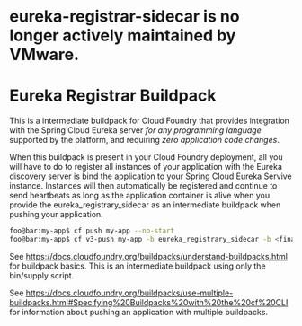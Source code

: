 # eureka-registrar-sidecar is no longer actively maintained by VMware.

# Eureka Registrar Buildpack

This is a intermediate buildpack for Cloud Foundry that provides integration with the Spring Cloud Eureka 
server *for any programming language* supported by the platform, and requiring *zero application code 
changes*.

When this buildpack is present in your Cloud Foundry deployment, all you will have to do to register all 
instances of your application with the Eureka discovery server is bind the application to your Spring Cloud
Eureka Servive instance. Instances will then automatically be registered and continue to send heartbeats
as long as the application container is alive when you provide the eureka_registrary_sidecar as an intermediate
buildpack when pushing your application.

```sh
foo@bar:my-app$ cf push my-app --no-start
foo@bar:my-app$ cf v3-push my-app -b eureka_registrary_sidecar -b <final_buildpack>

```

See https://docs.cloudfoundry.org/buildpacks/understand-buildpacks.html for buildpack basics. This is an 
intermediate buildpack using only the bin/supply script.

See https://docs.cloudfoundry.org/buildpacks/use-multiple-buildpacks.html#Specifying%20Buildpacks%20with%20the%20cf%20CLI
for information about pushing an application with multiple buildpacks.
